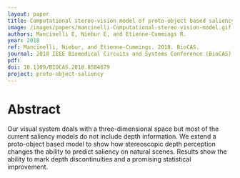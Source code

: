 ```yaml
---
layout: paper
title: Computational stereo-vision model of proto-object based saliency in three-dimensional space
image: /images/papers/mancinelli-Computational-stereo-vision-model.gif
authors: Mancinelli E, Niebur E, and Etienne-Cummings R.
year: 2018
ref: Mancinelli, Niebur, and Etienne-Cummings. 2018. BioCAS.
journal: 2018 IEEE Biomedical Circuits and Systems Conference (BioCAS)
pdf:
doi: 10.1109/BIOCAS.2018.8584679
project: proto-object-saliency
---
```


# Abstract
Our visual system deals with a three-dimensional space but most of the current saliency models do not include depth information. We extend a proto-object based model to show how stereoscopic depth perception changes the ability to predict saliency on natural scenes. Results show the ability to mark depth discontinuities and a promising statistical improvement.
